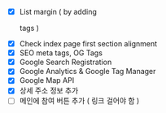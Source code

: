 - [x] List margin ( by adding <p> tags )
- [x] Check index page first section alignment
- [x] SEO meta tags, OG Tags
- [x] Google Search Registration
- [x] Google Analytics & Google Tag Manager
- [x] Google Map API
- [x] 상세 주소 정보 추가
- [ ] 메인에 참여 버튼 추가 ( 링크 걸어야 함 )
